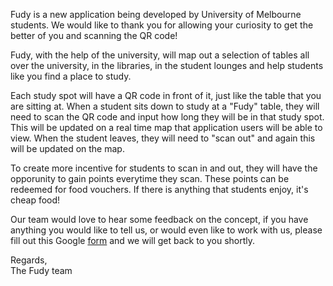 <body>
<p> Fudy is a new application being developed by University of Melbourne students. We would like to thank you for allowing your curiosity to get the better of you and scanning the QR code!
  <br />
<p> Fudy, with the help of the university, will map out a selection of tables all over the university, in the libraries, in the student lounges and help students like you find a place to study.
  <br />
<p> Each study spot will have a QR code in front of it, just like the table that you are sitting at. When a student sits down to study at a "Fudy" table, they will need to scan the QR code and input how long they will be in that study spot. This will be updated on a real time map that application users will be able to view. When the student leaves, they will need to "scan out" and again this will be updated on the map.
  <br />
<p> To create more incentive for students to scan in and out, they will have the opporunity to gain points everytime they scan. These points can be redeemed for food vouchers. If there is anything that students enjoy, it's cheap food!
  <br />
<p> Our team would love to hear some feedback on the concept, if you have anything you would like to tell us, or would even like to work with us, please fill out this Google <a href="https://docs.google.com/forms/d/e/1FAIpQLSevrbuux86zDOM5tgVasoI7oqa2XSmrMYuPUnepvgnHAVvQuw/viewform?usp=sf_link "> form</a> and we will get back to you shortly.
  <br />
<p>Regards,
   <br />
  The Fudy team

<body>

<!-- Global site tag (gtag.js) - Google Analytics -->
<script async src="https://www.googletagmanager.com/gtag/js?id=UA-124560072-1"></script>
<script>
  window.dataLayer = window.dataLayer || [];
  function gtag(){dataLayer.push(arguments);}
  gtag('js', new Date());

  gtag('config', 'UA-124560072-1');
</script>
